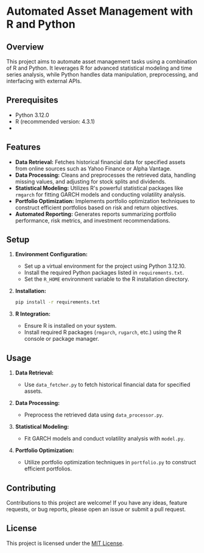 # Automated Asset Management with R and Python

## Overview
This project aims to automate asset management tasks using a combination of R and Python. It leverages R for advanced statistical modeling and time series analysis, while Python handles data manipulation, preprocessing, and interfacing with external APIs.

## Prerequisites

- Python 3.12.0
- R (recommended version: 4.3.1)
- 
## Features
- **Data Retrieval:** Fetches historical financial data for specified assets from online sources such as Yahoo Finance or Alpha Vantage.
- **Data Processing:** Cleans and preprocesses the retrieved data, handling missing values, and adjusting for stock splits and dividends.
- **Statistical Modeling:** Utilizes R's powerful statistical packages like `rmgarch` for fitting GARCH models and conducting volatility analysis.
- **Portfolio Optimization:** Implements portfolio optimization techniques to construct efficient portfolios based on risk and return objectives.
- **Automated Reporting:** Generates reports summarizing portfolio performance, risk metrics, and investment recommendations.

## Setup
1. **Environment Configuration:**
    - Set up a virtual environment for the project using Python 3.12.10.
    - Install the required Python packages listed in `requirements.txt`.
    - Set the `R_HOME` environment variable to the R installation directory.
    
2. **Installation:**
    ```bash
    pip install -r requirements.txt
    ```


3. **R Integration:**
    - Ensure R is installed on your system.
    - Install required R packages (`rmgarch`, `rugarch`, etc.) using the R console or package manager.

## Usage
1. **Data Retrieval:**
    - Use `data_fetcher.py` to fetch historical financial data for specified assets.
    
2. **Data Processing:**
    - Preprocess the retrieved data using `data_processor.py`.
    
3. **Statistical Modeling:**
    - Fit GARCH models and conduct volatility analysis with `model.py`.
    
4. **Portfolio Optimization:**
    - Utilize portfolio optimization techniques in `portfolio.py` to construct efficient portfolios.

## Contributing
Contributions to this project are welcome! If you have any ideas, feature requests, or bug reports, please open an issue or submit a pull request.

## License
This project is licensed under the [MIT License](LICENSE).
